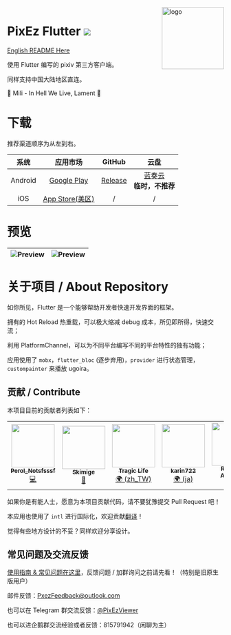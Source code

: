 <img src="./android/app/src/main/res/mipmap-xxhdpi/ic_launcher_round.png" alt="logo" width="144" height="144" align="right" />

# PixEz Flutter ![](https://camo.githubusercontent.com/f2b4fa6779c8a4825e0e7347076746a2047ed100/68747470733a2f2f696d672e736869656c64732e696f2f62616467652f6c6963656e73652d47504c2d2d332e302d6f72616e67652e737667)

[English README Here](./.github/README_en.md)

使用 Flutter 编写的 pixiv 第三方客户端。

同样支持中国大陆地区直连。

🎵 Mili - In Hell We Live, Lament 🎵 

# 下载

推荐渠道顺序为从左到右。

|系统|应用市场|GitHub|云盘|
|:---:|:---:|:---:|:---:|
|Android|[Google Play](https://play.google.com/store/apps/details?id=com.perol.play.pixez)|[Release](https://github.com/Notsfsssf/pixez-flutter/releases)|[蓝奏云](https://wwa.lanzoui.com/b0ded45id)<br />**临时，不推荐**|
|iOS|[App Store(美区)](https://apps.apple.com/us/app/pixez/id1494435126)|/|/|

# 预览

|![Preview](./.github/preview/2.jpg) | ![Preview](./.github/preview/1.jpg) | 
|:-------------------:|:------------------------:|

# 关于项目 / About Repository

如你所见，Flutter 是一个能够帮助开发者快速开发界面的框架。

拥有的 Hot Reload 热重载，可以极大缩减 debug 成本，所见即所得，快速交流；

利用 PlatformChannel，可以为不同平台编写不同的平台特性的独有功能；

应用使用了 `mobx`，`flutter_bloc` (逐步弃用)，`provider` 进行状态管理，`custompainter` 来播放 ugoira。

## 贡献 / Contribute

本项目目前的贡献者列表如下：

<table>
  <tr>
    <td align="center"><a href="https://github.com/Notsfsssf"><img src="https://avatars3.githubusercontent.com/u/16934707?v=4" width="100px;" alt=""/><br /><sub><b>Perol_Notsfsssf</b></sub></a><br /><a href="https://github.com/Skimige/pixez-flutter/commits?author=Notsfsssf" title="Code">💻</a></td>
    <td align="center"><a href="https://xyx.moe"><img src="https://avatars3.githubusercontent.com/u/9017470?v=4" width="100px;" alt=""/><br /><sub><b>Skimige</b></sub></a><br /><a href="https://github.com/Skimige/pixez-flutter/commits?author=Skimige" title="Documentation">📖</a></td>
    <td align="center"><a href="https://github.com/TragicLifeHu"><img src="https://avatars3.githubusercontent.com/u/16817202?v=4" width="100px;" alt=""/><br /><sub><b>Tragic Life</b></sub></a><br /><a href="#translation-TragicLifeHu" title="Translation">🌍 (zh_TW)</a></td>
    <td align="center"><a href="http://ivtune.net"><img src="https://avatars0.githubusercontent.com/u/54385201?v=4" width="100px;" alt=""/><br /><sub><b>karin722</b></sub></a><br /><a href="#translation-karin722" title="Translation">🌍 (ja)</a></td>
    <td align="center"><a href="http://archman.fun"><img src="https://avatars0.githubusercontent.com/u/68731023?v=4" width="100px;" alt=""/><br /><sub><b>Romani-Archman</b></sub></a><br /><a href="https://github.com/Skimige/pixez-flutter/commits?author=Romani-Archman" title="Documentation">📖</a></td>
    <td align="center"><a href="https://github.com/itzXian"><img src="https://avatars1.githubusercontent.com/u/34748039?v=4" width="100px;" alt=""/><br /><sub><b>Xian</b></sub></a><br /><a href="#translation-itzXian" title="Translation">🌍 (en_US)</a></td>
  </tr>
</table>

如果你是有能人士，愿意为本项目贡献代码，请不要犹豫提交 Pull Request 吧！

本应用也使用了 `intl` 进行国际化，欢迎贡献[翻译](lib/l10n/intl_en_US.arb)！

觉得有些地方设计的不妥？同样欢迎分享设计。

## 常见问题及交流反馈

[使用指南 & 常见问题在这里](.github/FAQ.md)，反馈问题 / 加群询问之前请先看！（特别是旧原生版用户）

邮件反馈：PxezFeedback@outlook.com

也可以在 Telegram 群交流反馈：[@PixEzViewer](https://t.me/PixEzViewer)

也可以进企鹅群交流经验或者反馈：815791942（闲聊为主）
